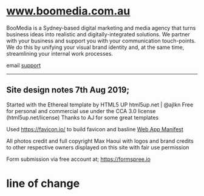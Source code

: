 # www.boomedia.com.au

BooMedia is a Sydney-based digital marketing and media agency that turns business ideas into realistic and digitally-integrated solutions. We partner with your business and support you with your communication touch-points. We do this by unifying your visual brand identity and, at the same time, streamlining your internal work processes.

email [support](mailto:support@boodigital.com.au)

---
## Site design notes 7th Aug 2019;
Started with the Ethereal template by HTML5 UP
html5up.net | @ajlkn
Free for personal and commercial use under the CCA 3.0 license (html5up.net/license)
Thanks to AJ for some great templates

Used https://favicon.io/ to build favicon and basline [Web App Manifest](https://developer.mozilla.org/en-US/docs/Web/Manifest)

All photos credit and full copyright Max Haoui with logos and brand credits to other respective owners displayed on this site with fair use permission

Form submission via free account at;
https://formspree.io

# line of change
